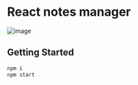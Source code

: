 # React notes manager
![image](https://user-images.githubusercontent.com/51038336/215120422-0cc13873-f8b2-444b-b639-58de642806f2.png)

## Getting Started
```bash
npm i
npm start
```
